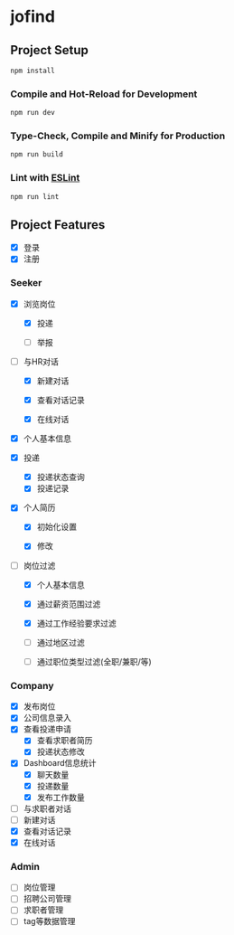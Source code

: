 # jofind

## Project Setup

```sh
npm install
```

### Compile and Hot-Reload for Development

```sh
npm run dev
```

### Type-Check, Compile and Minify for Production

```sh
npm run build
```

### Lint with [ESLint](https://eslint.org/)

```sh
npm run lint
```

## Project Features
- [x]  登录
- [x]  注册

### Seeker


- [x]  浏览岗位
   - [x]  投递
   - [ ]  举报


- [ ]  与HR对话
   - [x]  新建对话
   - [x]  查看对话记录
   - [x]  在线对话


- [x]  个人基本信息

- [x]  投递
   - [x]  投递状态查询
   - [x]  投递记录

- [x]  个人简历
   - [x]  初始化设置
   - [x]  修改

    

- [ ]  岗位过滤
    - [x]  个人基本信息
    - [x]  通过薪资范围过滤
    - [x]  通过工作经验要求过滤
    - [ ]  通过地区过滤
    - [ ]  通过职位类型过滤(全职/兼职/等)
       
          
### Company
- [x]  发布岗位
- [x]  公司信息录入
- [x]  查看投递申请
   - [x]  查看求职者简历
   - [x]  投递状态修改
- [x]  Dashboard信息统计
   - [x] 聊天数量
   - [x] 投递数量
   - [x] 发布工作数量
- [ ]  与求职者对话
  - [ ]  新建对话
  - [x]  查看对话记录
  - [x]  在线对话
         
### Admin
- [ ]  岗位管理
- [ ]  招聘公司管理
- [ ]  求职者管理
- [ ]  tag等数据管理
